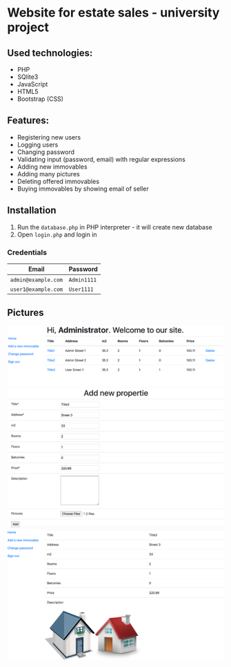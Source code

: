 # Website for estate sales - university project

## Used technologies:
 - PHP
 - SQlite3
 - JavaScript
 - HTML5
 - Bootstrap (CSS)
## Features:
 - Registering new users
 - Logging users
 - Changing password
 - Validating input (password, email) with regular expressions
 - Adding new immovables
 - Adding many pictures
 - Deleting offered immovables
 - Buying immovables by showing email of seller
## Installation
1. Run the `database.php` in PHP interpreter - it will create new database
2. Open `login.php` and login in
### Credentials
Email | Password
--- | ---
`admin@example.com` | `Admin1111`
`user1@example.com` | `User1111`
## Pictures
![1](readme/1.png)
![2](readme/2.png)
![3](readme/3.png)
